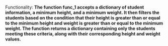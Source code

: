 Functionality: **The function func_1 accepts a dictionary of student information, a minimum height, and a minimum weight. It then filters the students based on the condition that their height is greater than or equal to the minimum height and weight is greater than or equal to the minimum weight. The function returns a dictionary containing only the students meeting these criteria, along with their corresponding height and weight values.**
